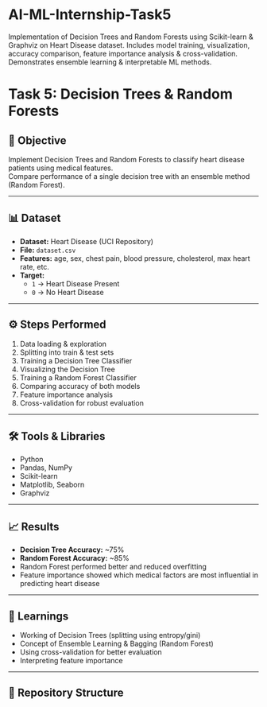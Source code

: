 # AI-ML-Internship-Task5
Implementation of Decision Trees and Random Forests using Scikit-learn &amp; Graphviz on Heart Disease dataset. Includes model training, visualization, accuracy comparison, feature importance analysis &amp; cross-validation. Demonstrates ensemble learning &amp; interpretable ML methods.
# Task 5: Decision Trees & Random Forests

## 🎯 Objective
Implement Decision Trees and Random Forests to classify heart disease patients using medical features.  
Compare performance of a single decision tree with an ensemble method (Random Forest).

---

## 📊 Dataset
- **Dataset:** Heart Disease (UCI Repository)  
- **File:** `dataset.csv`  
- **Features:** age, sex, chest pain, blood pressure, cholesterol, max heart rate, etc.  
- **Target:**  
  - `1` → Heart Disease Present  
  - `0` → No Heart Disease  

---

## ⚙️ Steps Performed
1. Data loading & exploration  
2. Splitting into train & test sets  
3. Training a Decision Tree Classifier  
4. Visualizing the Decision Tree  
5. Training a Random Forest Classifier  
6. Comparing accuracy of both models  
7. Feature importance analysis  
8. Cross-validation for robust evaluation  

---

## 🛠️ Tools & Libraries
- Python  
- Pandas, NumPy  
- Scikit-learn  
- Matplotlib, Seaborn  
- Graphviz  

---

## 📈 Results
- **Decision Tree Accuracy:** ~75%  
- **Random Forest Accuracy:** ~85%  
- Random Forest performed better and reduced overfitting  
- Feature importance showed which medical factors are most influential in predicting heart disease  

---

## 📘 Learnings
- Working of Decision Trees (splitting using entropy/gini)  
- Concept of Ensemble Learning & Bagging (Random Forest)  
- Using cross-validation for better evaluation  
- Interpreting feature importance  

---

## 📂 Repository Structure
